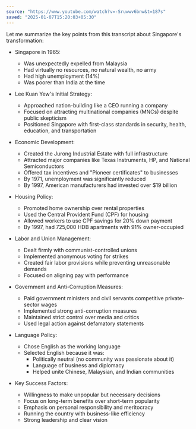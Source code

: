 ```yaml
---
source: "https://www.youtube.com/watch?v=-Sruwwv6bnw&t=187s"
saved: "2025-01-07T15:20:03+05:30"
---
```

Let me summarize the key points from this transcript about Singapore's transformation:



* Singapore in 1965:
  - Was unexpectedly expelled from Malaysia
  - Had virtually no resources, no natural wealth, no army
  - Had high unemployment (14%)
  - Was poorer than India at the time

* Lee Kuan Yew's Initial Strategy:
  - Approached nation-building like a CEO running a company
  - Focused on attracting multinational companies (MNCs) despite public skepticism
  - Positioned Singapore with first-class standards in security, health, education, and transportation

* Economic Development:
  - Created the Jurong Industrial Estate with full infrastructure
  - Attracted major companies like Texas Instruments, HP, and National Semiconductors
  - Offered tax incentives and "Pioneer certificates" to businesses
  - By 1971, unemployment was significantly reduced
  - By 1997, American manufacturers had invested over $19 billion

* Housing Policy:
  - Promoted home ownership over rental properties
  - Used the Central Provident Fund (CPF) for housing
  - Allowed workers to use CPF savings for 20% down payment
  - By 1997, had 725,000 HDB apartments with 91% owner-occupied

* Labor and Union Management:
  - Dealt firmly with communist-controlled unions
  - Implemented anonymous voting for strikes
  - Created fair labor provisions while preventing unreasonable demands
  - Focused on aligning pay with performance

* Government and Anti-Corruption Measures:
  - Paid government ministers and civil servants competitive private-sector wages
  - Implemented strong anti-corruption measures
  - Maintained strict control over media and critics
  - Used legal action against defamatory statements

* Language Policy:
  - Chose English as the working language
  - Selected English because it was:
    * Politically neutral (no community was passionate about it)
    * Language of business and diplomacy
    * Helped unite Chinese, Malaysian, and Indian communities

* Key Success Factors:
  - Willingness to make unpopular but necessary decisions
  - Focus on long-term benefits over short-term popularity
  - Emphasis on personal responsibility and meritocracy
  - Running the country with business-like efficiency
  - Strong leadership and clear vision